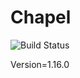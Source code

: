 # Chapel

![Build Status](https://travis-ci.org/cyber-dojo-languages/chapel.svg?branch=master)

Version=1.16.0

